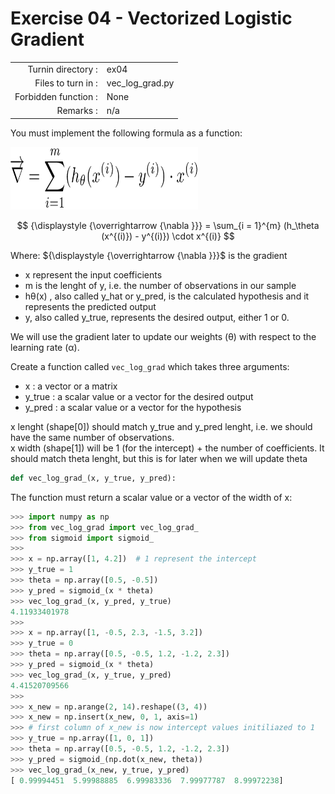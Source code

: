 # Exercise 04 - Vectorized Logistic Gradient

|                         |                         |
| -----------------------:| ----------------------- |
|   Turnin directory :    |  ex04                   |
|   Files to turn in :    |  vec_log_grad.py        |
|   Forbidden function :  |  None                   |
|   Remarks :             |  n/a                    |

You must implement the following formula as a function:  
 
 <img src="../assets/vec_log_grad.png" width=300 height=100>

 $$
{\displaystyle {\overrightarrow {\nabla }}} = \sum_{i = 1}^{m} (h_\theta (x^{(i)}) - y^{(i)}) \cdot x^{(i)} 
 $$
 
 Where:
 ${\displaystyle {\overrightarrow {\nabla }}}$ is the gradient
- x represent the input coefficients
- m is the lenght of y, i.e. the number of observations in our sample
- hθ(x) , also called y_hat or y_pred, is the calculated hypothesis and it represents the predicted output
- y, also called y_true, represents the desired output, either 1 or 0.

We will use the gradient later to update our weights (θ) with respect to the learning rate (α).

Create a function called `vec_log_grad` which takes three arguments:
  - x : a vector or a matrix
  - y_true : a scalar value or a vector for the desired output
  - y_pred : a scalar value or a vector for the hypothesis
  
x lenght (shape[0]) should match y_true and y_pred lenght, i.e. we should have the same
number of observations.<br>
x width (shape[1]) will be 1 (for the intercept) + the number of coefficients. It should match theta lenght, but this is for later when we will update theta

```python
def vec_log_grad_(x, y_true, y_pred):
```

The function must return a scalar value or a vector of the width of x:

```python
>>> import numpy as np
>>> from vec_log_grad import vec_log_grad_
>>> from sigmoid import sigmoid_
>>> 
>>> x = np.array([1, 4.2])  # 1 represent the intercept
>>> y_true = 1
>>> theta = np.array([0.5, -0.5])
>>> y_pred = sigmoid_(x * theta)
>>> vec_log_grad_(x, y_pred, y_true)
4.11933401978
>>> 
>>> x = np.array([1, -0.5, 2.3, -1.5, 3.2])
>>> y_true = 0
>>> theta = np.array([0.5, -0.5, 1.2, -1.2, 2.3])
>>> y_pred = sigmoid_(x * theta)
>>> vec_log_grad_(x, y_true, y_pred)
4.41520709566
>>> 
>>> x_new = np.arange(2, 14).reshape((3, 4))
>>> x_new = np.insert(x_new, 0, 1, axis=1)
>>> # first column of x_new is now intercept values initiliazed to 1
>>> y_true = np.array([1, 0, 1])
>>> theta = np.array([0.5, -0.5, 1.2, -1.2, 2.3])
>>> y_pred = sigmoid_(np.dot(x_new, theta))
>>> vec_log_grad_(x_new, y_true, y_pred)
[ 0.99994451  5.99988885  6.99983336  7.99977787  8.99972238]
```
